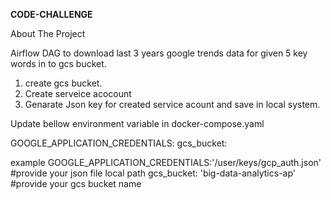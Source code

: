 **CODE-CHALLENGE**

About The Project

Airflow DAG to download last 3 years google trends data for given 5 key words in to gcs bucket.

1. create gcs bucket.
2. Create serveice acocount
3. Genarate Json key for created service acount and save in local system. 


Update bellow environment variable in docker-compose.yaml

GOOGLE_APPLICATION_CREDENTIALS:
gcs_bucket:

example
GOOGLE_APPLICATION_CREDENTIALS:'/user/keys/gcp_auth.json' #provide your json file local path
gcs_bucket: 'big-data-analytics-ap' #provide your gcs bucket name
